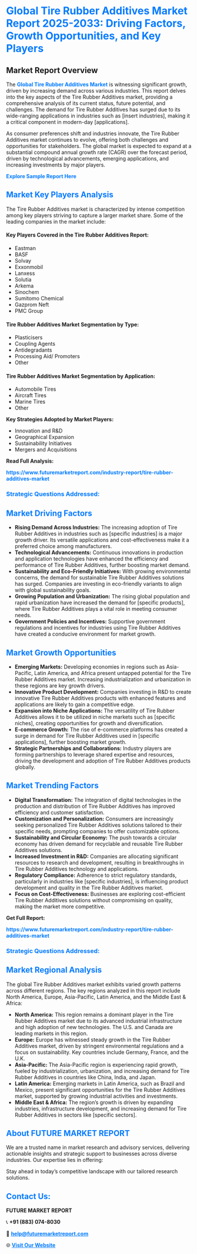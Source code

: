 <h1 style="color: #007BFF;">Global Tire Rubber Additives Market Report 2025-2033: Driving Factors, Growth Opportunities, and Key Players</h1>

<section id="overview">
<h2>Market Report Overview</h2>
<p>The <a href="https://www.futuremarketreport.com/industry-report/tire-rubber-additives-market" style="color: #007BFF; text-decoration: none;"><strong>Global Tire Rubber Additives Market</strong></a> is witnessing significant growth, driven by increasing demand across various industries. This report delves into the key aspects of the Tire Rubber Additives market, providing a comprehensive analysis of its current status, future potential, and challenges. The demand for Tire Rubber Additives has surged due to its wide-ranging applications in industries such as [insert industries], making it a critical component in modern-day [applications].</p>
<p>As consumer preferences shift and industries innovate, the Tire Rubber Additives market continues to evolve, offering both challenges and opportunities for stakeholders. The global market is expected to expand at a substantial compound annual growth rate (CAGR) over the forecast period, driven by technological advancements, emerging applications, and increasing investments by major players.</p>
</section>

<section id="overview">
<p><a href="https://www.futuremarketreport.com/request-sample/reportId=61970" style="color: #007BFF; text-decoration: none;"><strong>Explore Sample Report Here</strong></a></p>
</section>

<section id="key-players">
<h2 style="color: #007BFF;">Market Key Players Analysis</h2>
<p>The Tire Rubber Additives market is characterized by intense competition among key players striving to capture a larger market share. Some of the leading companies in the market include:</p>
<h4>Key Players Covered in the Tire Rubber Additives Report:</h4>
<ul><li>Eastman</li><li>BASF</li><li>Solvay</li><li>Exxonmobil</li><li>Lanxess</li><li>Solutia</li><li>Arkema</li><li>Sinochem</li><li>Sumitomo Chemical</li><li>Gazprom Neft</li><li>PMC Group</li></ul>
<h4>Tire Rubber Additives Market Segmentation by Type:</h4>
<ul><li>Plasticisers</li><li>Coupling Agents</li><li>Antidegradants</li><li>Processing Aid/ Promoters</li><li>Other</li></ul>

<h4>Tire Rubber Additives Market Segmentation by Application:</h4>
<ul><li>Automobile Tires</li><li>Aircraft Tires</li><li>Marine Tires</li><li>Other</li></ul>
<p><strong>Key Strategies Adopted by Market Players:</strong></p>
<ul>
<li>Innovation and R&D</li>
<li>Geographical Expansion</li>
<li>Sustainability Initiatives</li>
<li>Mergers and Acquisitions</li>
</ul>
</section>

<section>
<p><strong>Read Full Analysis: </strong></p><a href="https://www.futuremarketreport.com/industry-report/tire-rubber-additives-market" style="color: #007BFF; text-decoration: none;"><strong>https://www.futuremarketreport.com/industry-report/tire-rubber-additives-market</strong></a>
<h3 style="color: #007BFF;">Strategic Questions Addressed:</h3>
</section>

<section id="driving-factors">
<h2 style="color: #007BFF;">Market Driving Factors</h2>
<ul>
<li><strong>Rising Demand Across Industries:</strong> The increasing adoption of Tire Rubber Additives in industries such as [specific industries] is a major growth driver. Its versatile applications and cost-effectiveness make it a preferred choice among manufacturers.</li>
<li><strong>Technological Advancements:</strong> Continuous innovations in production and application technologies have enhanced the efficiency and performance of Tire Rubber Additives, further boosting market demand.</li>
<li><strong>Sustainability and Eco-Friendly Initiatives:</strong> With growing environmental concerns, the demand for sustainable Tire Rubber Additives solutions has surged. Companies are investing in eco-friendly variants to align with global sustainability goals.</li>
<li><strong>Growing Population and Urbanization:</strong> The rising global population and rapid urbanization have increased the demand for [specific products], where Tire Rubber Additives plays a vital role in meeting consumer needs.</li>
<li><strong>Government Policies and Incentives:</strong> Supportive government regulations and incentives for industries using Tire Rubber Additives have created a conducive environment for market growth.</li>
</ul>
</section>

<section id="growth-opportunities">
<h2 style="color: #007BFF;">Market Growth Opportunities</h2>
<ul>
<li><strong>Emerging Markets:</strong> Developing economies in regions such as Asia-Pacific, Latin America, and Africa present untapped potential for the Tire Rubber Additives market. Increasing industrialization and urbanization in these regions are key growth drivers.</li>
<li><strong>Innovative Product Development:</strong> Companies investing in R&D to create innovative Tire Rubber Additives products with enhanced features and applications are likely to gain a competitive edge.</li>
<li><strong>Expansion into Niche Applications:</strong> The versatility of Tire Rubber Additives allows it to be utilized in niche markets such as [specific niches], creating opportunities for growth and diversification.</li>
<li><strong>E-commerce Growth:</strong> The rise of e-commerce platforms has created a surge in demand for Tire Rubber Additives used in [specific applications], further boosting market growth.</li>
<li><strong>Strategic Partnerships and Collaborations:</strong> Industry players are forming partnerships to leverage shared expertise and resources, driving the development and adoption of Tire Rubber Additives products globally.</li>
</ul>
</section>

<section id="trending-factors">
<h2 style="color: #007BFF;">Market Trending Factors</h2>
<ul>
<li><strong>Digital Transformation:</strong> The integration of digital technologies in the production and distribution of Tire Rubber Additives has improved efficiency and customer satisfaction.</li>
<li><strong>Customization and Personalization:</strong> Consumers are increasingly seeking personalized Tire Rubber Additives solutions tailored to their specific needs, prompting companies to offer customizable options.</li>
<li><strong>Sustainability and Circular Economy:</strong> The push towards a circular economy has driven demand for recyclable and reusable Tire Rubber Additives solutions.</li>
<li><strong>Increased Investment in R&D:</strong> Companies are allocating significant resources to research and development, resulting in breakthroughs in Tire Rubber Additives technology and applications.</li>
<li><strong>Regulatory Compliance:</strong> Adherence to strict regulatory standards, particularly in industries like [specific industries], is influencing product development and quality in the Tire Rubber Additives market.</li>
<li><strong>Focus on Cost-Effectiveness:</strong> Businesses are exploring cost-efficient Tire Rubber Additives solutions without compromising on quality, making the market more competitive.</li>
</ul>
</section>

<section>
<p><strong>Get Full Report: </strong></p><a href="https://www.futuremarketreport.com/industry-report/tire-rubber-additives-market" style="color: #007BFF; text-decoration: none;"><strong>https://www.futuremarketreport.com/industry-report/tire-rubber-additives-market</strong></a>
<h3 style="color: #007BFF;">Strategic Questions Addressed:</h3>
</section>


<section id="regional-analysis">
<h2 style="color: #007BFF;">Market Regional Analysis</h2>
<p>The global Tire Rubber Additives market exhibits varied growth patterns across different regions. The key regions analyzed in this report include North America, Europe, Asia-Pacific, Latin America, and the Middle East & Africa:</p>
<ul>
<li><strong>North America:</strong> This region remains a dominant player in the Tire Rubber Additives market due to its advanced industrial infrastructure and high adoption of new technologies. The U.S. and Canada are leading markets in this region.</li>
<li><strong>Europe:</strong> Europe has witnessed steady growth in the Tire Rubber Additives market, driven by stringent environmental regulations and a focus on sustainability. Key countries include Germany, France, and the U.K.</li>
<li><strong>Asia-Pacific:</strong> The Asia-Pacific region is experiencing rapid growth, fueled by industrialization, urbanization, and increasing demand for Tire Rubber Additives in countries like China, India, and Japan.</li>
<li><strong>Latin America:</strong> Emerging markets in Latin America, such as Brazil and Mexico, present significant opportunities for the Tire Rubber Additives market, supported by growing industrial activities and investments.</li>
<li><strong>Middle East & Africa:</strong> The region’s growth is driven by expanding industries, infrastructure development, and increasing demand for Tire Rubber Additives in sectors like [specific sectors].</li>
</ul>
</section>

<footer>
<h2 style="color: #007BFF;">About FUTURE MARKET REPORT</h2>
<p>We are a trusted name in market research and advisory services, delivering actionable insights and strategic support to businesses across diverse industries. Our expertise lies in offering:</p>

<p>Stay ahead in today’s competitive landscape with our tailored research solutions.</p>

<h2 style="color: #007BFF;">Contact Us:</h2>
<p><strong>FUTURE MARKET REPORT</strong></p>
<p>📞 <strong>+91 (883) 074-8030</strong></p>
<p>📧 <strong><a href="mailto:help@futuremarketreport.com" style="color: #007BFF;">help@futuremarketreport.com</a></strong></p>
<p>🌐 <strong><a href="https://www.futuremarketreport.com/" style="color: #007BFF;">Visit Our Website</a></strong></p>
</footer>